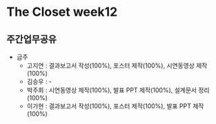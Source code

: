 # The Closet week12
## 주간업무공유

- 금주
   - 고지연 : 결과보고서 작성(100%), 포스터 제작(100%), 시연동영상 제작(100%)
   - 김승우 : -
   - 박주희 : 시연동영상 제작(100%), 발표 PPT 제작(100%), 설계문서 정리(100%)  
   - 이가현 : 결과보고서 작성(100%), 포스터 제작(100%), 발표 PPT 제작(100%)  

